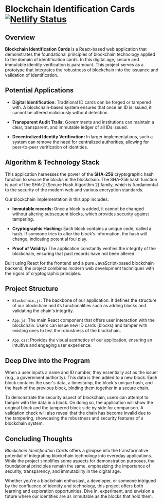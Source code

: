 # Blockchain Identification Cards    [![Netlify Status](https://api.netlify.com/api/v1/badges/f24e0fe6-2f37-427c-8591-5ca5a2defb7e/deploy-status)](https://app.netlify.com/sites/tiny-gelato-688bba/deploys)

## Overview

**Blockchain Identification Cards** is a React-based web application that demonstrates the foundational principles of blockchain technology applied to the domain of identification cards. In this digital age, secure and immutable identity verification is paramount. This project serves as a prototype that integrates the robustness of blockchain into the issuance and validation of identification.

## Potential Applications

- **Digital Identification:** Traditional ID cards can be forged or tampered with. A blockchain-based system ensures that once an ID is issued, it cannot be altered maliciously without detection.
  
- **Transparent Audit Trails:** Governments and institutions can maintain a clear, transparent, and immutable ledger of all IDs issued.

- **Decentralized Identity Verification:** In larger implementations, such a system can remove the need for centralized authorities, allowing for peer-to-peer verification of identities.

## Algorithm & Technology Stack

This application harnesses the power of the **SHA-256** cryptographic hash function to secure the blocks in the blockchain. The SHA-256 hash function is part of the SHA-2 (Secure Hash Algorithm 2) family, which is fundamental to the security of the modern web and various encryption standards.

Our blockchain implementation in this app includes:

- **Immutable records:** Once a block is added, it cannot be changed without altering subsequent blocks, which provides security against tampering.

- **Cryptographic Hashing:** Each block contains a unique code, called a hash. If someone tries to alter the block's information, the hash will change, indicating potential foul play.

- **Proof of Validity:** The application constantly verifies the integrity of the blockchain, ensuring that past records have not been altered.

Built using React for the frontend and a pure JavaScript-based blockchain backend, the project combines modern web development techniques with the rigors of cryptographic principles.

## Project Structure

- `Blockchain.js`: The backbone of our application. It defines the structure of our blockchain and its functionalities such as adding blocks and validating the chain's integrity.

- `App.js`: The main React component that offers user interaction with the blockchain. Users can issue new ID cards (blocks) and tamper with existing ones to test the robustness of the blockchain.

- `App.css`: Provides the visual aesthetics of our application, ensuring an intuitive and engaging user experience.

## Deep Dive into the Program

When a user inputs a name and ID number, they essentially act as the issuer (e.g., a government authority). This data is then added to a new block. Each block contains the user's data, a timestamp, the block's unique hash, and the hash of the previous block, binding them together in a secure chain.

To demonstrate the security aspect of blockchain, users can attempt to tamper with the data in a block. On doing so, the application will show the original block and the tampered block side by side for comparison. A validation check will also reveal that the chain has become invalid due to the tampering, showcasing the robustness and security features of a blockchain system.

## Concluding Thoughts

*Blockchain Identification Cards* offers a glimpse into the transformative potential of integrating blockchain technology into everyday applications. While the project simplifies some aspects for demonstration purposes, the foundational principles remain the same, emphasizing the importance of security, transparency, and immutability in the digital age.

Whether you're a blockchain enthusiast, a developer, or someone intrigued by the confluence of identity and technology, this project offers both learning and exploration opportunities. Dive in, experiment, and envision a future where our identities are as immutable as the blocks that hold them.
